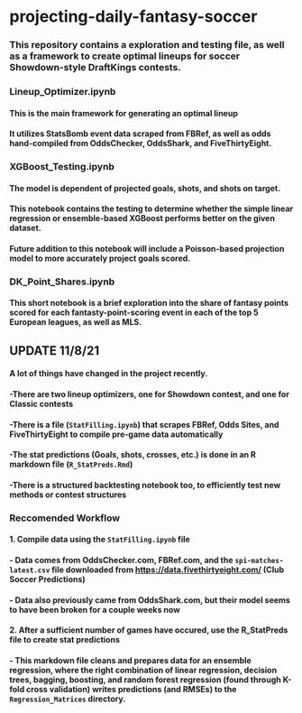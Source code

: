 # projecting-daily-fantasy-soccer

### This repository contains a exploration and testing file, as well as a framework to create optimal lineups for soccer Showdown-style DraftKings contests.

### Lineup_Optimizer.ipynb
#### This is the main framework for generating an optimal lineup
#### It utilizes StatsBomb event data scraped from FBRef, as well as odds hand-compiled from OddsChecker, OddsShark, and FiveThirtyEight.

### XGBoost_Testing.ipynb
#### The model is dependent of projected goals, shots, and shots on target.
#### This notebook contains the testing to determine whether the simple linear regression or ensemble-based XGBoost performs better on the given dataset.
#### Future addition to this notebook will include a Poisson-based projection model to more accurately project goals scored.

### DK_Point_Shares.ipynb
#### This short notebook is a brief exploration into the share of fantasy points scored for each fantasty-point-scoring event in each of the top 5 European leagues, as well as MLS.



## UPDATE 11/8/21
#### A lot of things have changed in the project recently.
#### -There are two lineup optimizers, one for Showdown contest, and one for Classic contests
#### -There is a file (`StatFilling.ipynb`) that scrapes FBRef, Odds Sites, and FiveThirtyEight to compile pre-game data automatically
#### -The stat predictions (Goals, shots, crosses, etc.) is done in an R markdown file (`R_StatPreds.Rmd`)
#### -There is a structured backtesting notebook too, to efficiently test new methods or contest structures

### Reccomended Workflow
#### 1. Compile data using the `StatFilling.ipynb` file
####    - Data comes from OddsChecker.com, FBRef.com, and the `spi-matches-latest.csv` file downloaded from https://data.fivethirtyeight.com/ (Club Soccer Predictions)
####    - Data also previously came from OddsShark.com, but their model seems to have been broken for a couple weeks now
#### 2. After a sufficient number of games have occured, use the R_StatPreds file to create stat predictions
####    - This markdown file cleans and prepares data for an ensemble regression, where the right combination of linear regression, decision trees, bagging, boosting, and random forest regression (found through K-fold cross validation) writes predictions (and RMSEs) to the `Regression_Matrices` directory.
